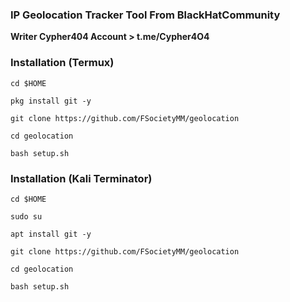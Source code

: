 ### IP Geolocation Tracker Tool From BlackHatCommunity
__Writer Cypher404 Account > t.me/Cypher4O4__
### Installation (Termux)
  ```
  cd $HOME
  ```
  ```
  pkg install git -y
  ```
  ```
  git clone https://github.com/FSocietyMM/geolocation
  ```
  ```
  cd geolocation
  ```
  ```
  bash setup.sh
  ```
### Installation (Kali Terminator)
  ```
  cd $HOME
  ```
  ```
  sudo su
  ```
  ```
  apt install git -y
  ```
  ```
  git clone https://github.com/FSocietyMM/geolocation
  ```
  ```
  cd geolocation
  ```
  ```
  bash setup.sh
  ```
